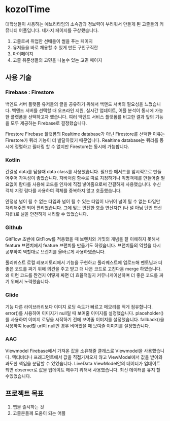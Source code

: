 # kozolTime
대학생들이 사용하는 에브리타임의 소속감과 정보력이 부러워서 만들게 된 고졸들의 커뮤니티 어플입니다.
네가지 페이지를 구상했습니다.
1. 고졸로써 취업한 선배들이 썰을 푸는 페이지
2. 유저들을 바로 채용할 수 있게 만든 구인구직란
3. 마이페이지
4. 고졸 취준생들의 고민을 나눌수 있는 고민 페이지

## 사용 기술 
### Firebase : Firestore
백엔드 서버 플랫폼
유저들의 글을 공유하기 위해서 백엔드 서버의 필요성을 느꼈습니다.
백엔드 서버를 선택할 때 오프라인 지원, 실시간 업데이트, 어플 분석이 동시에 가능한 플랫폼을 선택하고자 했습니다.
여러 백엔드 서비스 플랫폼를 비교한 결과 앞의 기능을 모두 제공하는 Firebase로 결정했습니다.

Firestore
Firebase 플랫폼의 Realtime database가 아닌 Firestore를 선택한 이유는 Firestore가 쿼리 기능이 더 발달하였기 때문입니다.
Realtime database는 쿼리를 동시에 정렬하고 필터링 할 수 없지만 Firestore는 동시에 가능합니다.
### Kotlin
간결성
data를 담을때 data class를 사용했습니다. 필요한 메서드를 암시적으로 만들어주어 가독성이 좋았습니다.
자바처럼 함수로 따로 지정하거나 익명객체를 만들어줄 필요없이 람다를 사용해 코드를 인자에 직접 넣어줌으로써 간결하게 사용했습니다.
수신 객체 지정 람다를 사용하여 객체를 중복하지 않고 호출했습니다.

안정성
널이 될 수 없는 타입과 널이 될 수 있는 타입이 나뉘어 널이 될 수 없는 타입만 처리해주면 되어 편리했습니다.
그에 맞는 안전한 호출 연산자(?.)나 널 아님 단언 연산자(!!)로 널을 안전하게 처리할 수 있었습니다.
### Github
GitFlow
초반에 GitFlow를 적용했을 때 브랜치와 커밋의 개념을 잘 이해하지 못해서 feature 브랜치에서 feature 브랜치를 만들기도 하였습니다.
브랜치들의 역할을 다시 공부하여 역할대로 브랜치를 올바르게 사용하였습니다.

풀리퀘스트
로컬 레포지토리에서 기능을 구현하고 풀리퀘스트에 업로드해 멘토님과 더 좋은 코드를 짜기 위해 의견을 주고 받고 더 나은 코드로 고친다음 merge 하였습니다. 왜 이런 코드를 짠건지 어떻게 짜면 더 효율적일지 커뮤니케이션하며 더 좋은 코드를 짜기 위해서 노력했습니다.
### Glide
기능
다른 라이브러리보다 이미지 로딩 속도가 빠르고 메모리를 적게 점유합니다.
error()를 사용하여 이미지가 null일 때 보여줄 이미지를 설정했습니다.
placeholder()를 사용하여 이미지 로딩을 시작하기 전에 보여줄 이미지를 설정했습니다.
fallback()을 사용하여 load할 url이 null인 경우 비어있을 때 보여줄 이미지를 설정했습니다.
### AAC
Viewmodel
Firebase에서 가져온 값을 소유해줄 클래스로 Viewmodel을 사용했습니다.
액티비티나 프래그먼트에서 값을 직접가져오지 않고 ViewModel에서 값을 받아와 과도한 책임을 분담할 수 있었습니다.
LiveData
ViewModel안의 데이터가 업데이트 되면 observer로 값을 업데이트 해주기 위해서 사용했습니다.
최신 데이터를 유지 할 수있었습니다.

## 프로젝트 목표
1. 앱을 출시하는 것
2. 고졸분들께 도움이 되는 어플
